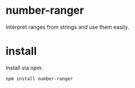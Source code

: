 # number-ranger

Interpret ranges from strings and use them easily.

# install

Install via npm:
```
npm install number-ranger
```
